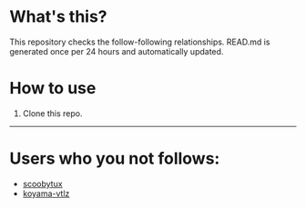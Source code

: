 # What's this?
This repository checks the follow-following relationships.
READ.md is generated once per 24 hours and automatically updated.
# How to use
1. Clone this repo.
 
 --- 
 
 # Users who you not follows: 
  
- [scoobytux](https://github.com/scoobytux/) 
- [koyama-vtlz](https://github.com/koyama-vtlz/) 
